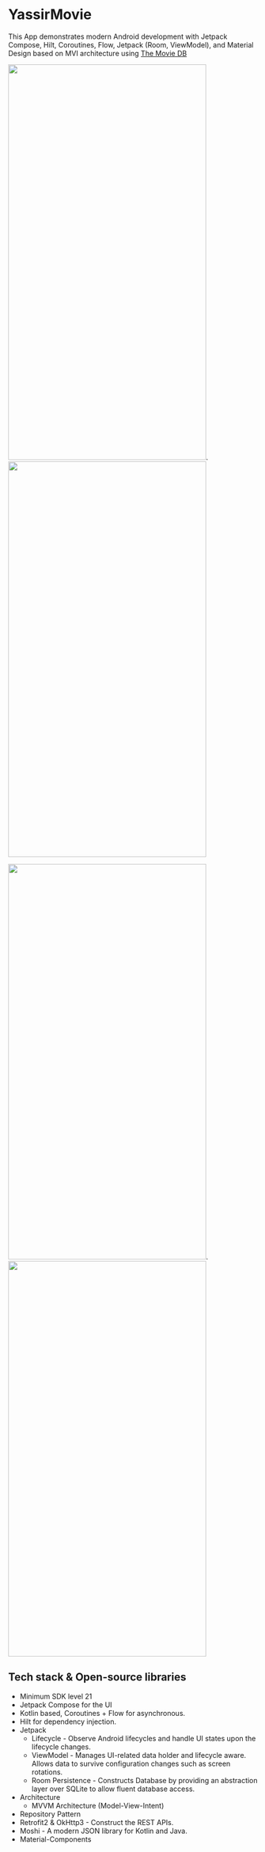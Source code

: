 # YassirMovie

This App demonstrates modern Android development with Jetpack Compose, Hilt, Coroutines, Flow, Jetpack (Room, ViewModel), and Material Design based on MVI architecture using  [The Movie DB](https://developers.themoviedb.org/3/discover/movie-discover)

<img src="https://user-images.githubusercontent.com/59525449/180326559-cc082809-3df2-4c81-8019-51235dde5621.png" width="400" height="800">.                  <img src="https://user-images.githubusercontent.com/59525449/180326611-952d4f16-25cd-4c80-a140-0231a60afefc.png" width="400" height="800">



<img src="https://user-images.githubusercontent.com/59525449/180326646-16e37e28-b38e-4115-8fae-b61175dce501.png" width="400" height="800">.             <img src="https://user-images.githubusercontent.com/59525449/180326683-d376a8eb-1c76-4c88-a656-64ec937ce6b2.png" width="400" height="800">


## Tech stack & Open-source libraries

* Minimum SDK level 21
* Jetpack Compose for the UI
* Kotlin based, Coroutines + Flow for asynchronous.
* Hilt for dependency injection.
* Jetpack
     - Lifecycle - Observe Android lifecycles and handle UI states upon the lifecycle changes.
     - ViewModel - Manages UI-related data holder and lifecycle aware. Allows data to survive configuration changes such as screen rotations.
     - Room Persistence - Constructs Database by providing an abstraction layer over SQLite to allow fluent database access.
* Architecture
     - MVVM Architecture (Model-View-Intent)
* Repository Pattern
* Retrofit2 & OkHttp3 - Construct the REST APIs.
* Moshi - A modern JSON library for Kotlin and Java.
* Material-Components 
